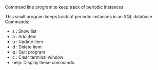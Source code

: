 Command line program to keep track of periodic instances

This small program keeps track of periodic instances in an SQL database.
Commands:
- s : Show list
- a : Add item
- u : Update item
- d : Delete item
- q : Quit program
- c : Clear terminal window
- help: Display these commands. 
